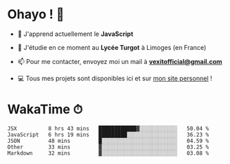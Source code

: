 # Ohayo ! 🌃

- 🔭 J'apprend actuellement le **JavaScript**

- 🌱 J'étudie en ce moment au **Lycée Turgot** à Limoges (en France)

- 📫 Pour me contacter, envoyez moi un mail à <a href="mailto:vexitofficial@gmail.com">**vexitofficial@gmail.com**</a>

- 💻 Tous mes projets sont disponibles ici et sur <a href="https://www.vexcited.me">mon site personnel</a> !

# WakaTime ⏱

<!--START_SECTION:waka-->
```text
JSX          8 hrs 43 mins   ████████████▓░░░░░░░░░░░░   50.04 % 
JavaScript   6 hrs 19 mins   █████████░░░░░░░░░░░░░░░░   36.23 % 
JSON         48 mins         █░░░░░░░░░░░░░░░░░░░░░░░░   04.59 % 
Other        33 mins         ▓░░░░░░░░░░░░░░░░░░░░░░░░   03.25 % 
Markdown     32 mins         ▓░░░░░░░░░░░░░░░░░░░░░░░░   03.08 % 
```
<!--END_SECTION:waka-->

